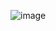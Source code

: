 ![image](http://tiebapic.baidu.com/forum/w%3D580/sign=b5beffc1719b033b2c88fcd225cc3620/64d983345982b2b7b136db0174adcbef74099bec.jpg?tbpicau=2023-01-24-05_88c0e68c37d38c1b39ff44bd0a7833b3)
